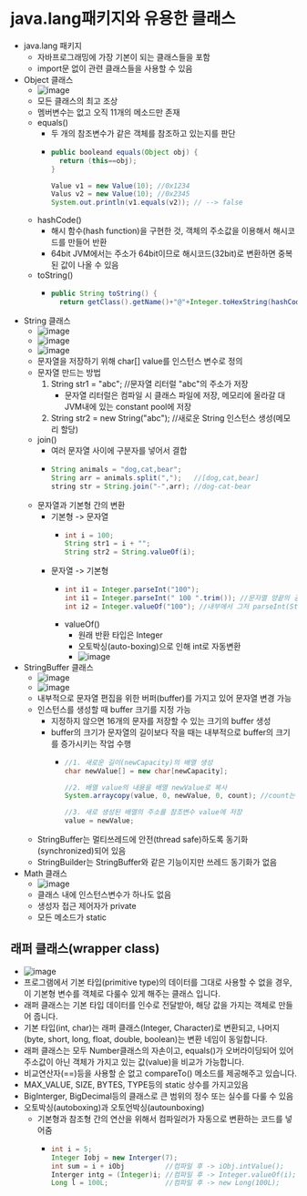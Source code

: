# java.lang패키지와 유용한 클래스

- java.lang 패키지
  - 자바프로그래밍에 가장 기본이 되는 클래스들을 포함
  - import문 없이 관련 클래스들을 사용할 수 있음 
- Object 클래스
  - ![image](https://user-images.githubusercontent.com/15611500/209749562-13596844-9552-4f69-9a14-36e67d759b8c.png)
  - 모든 클래스의 최고 조상
  - 멤버변수는 없고 오직 11개의 메소드만 존재
  - equals()
    - 두 개의 참조변수가 같은 객체를 참조하고 있는지를 판단
    - ```java
      public booleand equals(Object obj) {
        return (this==obj);
      }
      
      Value v1 = new Value(10); //0x1234
      Valus v2 = new Value(10); //0x2345
      System.out.println(v1.equals(v2)); // --> false
      ```
  - hashCode()
    - 해시 함수(hash function)을 구현한 것, 객체의 주소값을 이용해서 해시코드를 만들어 반환
    - 64bit JVM에서는 주소가 64bit이므로 해시코드(32bit)로 변환하면 중복된 값이 나올 수 있음
  - toString()
    - ```java
      public String toString() {
        return getClass().getName()+"@"+Integer.toHexString(hashCode()); //클래스이름 @ 16진수의해시코드
      ```
- String 클래스
  - ![image](https://user-images.githubusercontent.com/15611500/209753880-79fe4c4a-335b-4bba-a475-7f4607e68217.png)
  - ![image](https://user-images.githubusercontent.com/15611500/209753941-b3c43da7-48f8-4288-ad43-a17ad6c846f3.png)
  - ![image](https://user-images.githubusercontent.com/15611500/209753966-c3125563-9945-48d9-837e-ca78463fa134.png)
  - 문자열을 저장하기 위해 char[] value를 인스턴스 변수로 정의
  - 문자열 만드는 방법
    1. String str1 = "abc"; //문자열 리터럴 "abc"의 주소가 저장
       - 문자열 리터럴은 컴파일 시 클래스 파일에 저장, 메모리에 올라갈 대 JVM내에 있는 constant pool에 저장
    2. String str2 = new String("abc"); //새로운 String 인스턴스 생성(메모리 할당)
  - join()
    - 여러 문자열 사이에 구분자를 넣어서 결합
    - ```java
      String animals = "dog,cat,bear";
      String arr = animals.split(",");   //[dog,cat,bear]
      string str = String.join("-",arr); //dog-cat-bear
      ```
  - 문자열과 기본형 간의 변환
    - 기본형 -> 문자열
      - ```java
        int i = 100;
        String str1 = i + "";
        String str2 = String.valueOf(i);
        ```
    - 문자열 -> 기본형
      - ```java
        int i1 = Integer.parseInt("100");
        int i1 = Integer.parseInt(" 100 ".trim()); //문자열 양끝의 공백 제거
        int i2 = Integer.valueOf("100"); //내부에서 그저 parseInt(String s)를 호출
        ```
      - valueOf()
        - 원래 반환 타입은 Integer
        - 오토박싱(auto-boxing)으로 인해 int로 자동변환
        - ![image](https://user-images.githubusercontent.com/15611500/209755571-07926296-1d02-426f-9bfa-460eecfa3393.png)
- StringBuffer 클래스
  - ![image](https://user-images.githubusercontent.com/15611500/209755586-644c29cf-7fa8-40ca-a0cf-fcd56ae9b78f.png)
  - ![image](https://user-images.githubusercontent.com/15611500/209755646-1f63dd26-f39b-4672-baeb-bb889fee1af4.png)
  - 내부적으로 문자열 편집을 위한 버퍼(buffer)를 가지고 있어 문자열 변경 가능
  - 인스턴스를 생성할 때 buffer 크기를 지정 가능
    - 지정하지 않으면 16개의 문자를 저장할 수 있는 크기의 buffer 생성
    - buffer의 크기가 문자열의 길이보다 작을 때는 내부적으로 buffer의 크기를 증가시키는 작업 수행
      - ```java
        //1. 새로운 길이(newCapacity)의 배열 생성
        char newValue[] = new char[newCapacity];
        
        //2. 배열 value의 내용을 배열 newValue로 복사
        System.arraycopy(value, 0, newValue, 0, count); //count는 문자열의 길이
        
        //3. 새로 생성된 배열의 주소를 참조변수 value에 저장
        value = newValue;
        ```
  - StringBuffer는 멀티쓰레드에 안전(thread safe)하도록 동기화(synchronized)되어 있음
  - StringBuilder는 StringBuffer와 같은 기능이지만 쓰레드 동기화가 없음
- Math 클래스
  - ![image](https://user-images.githubusercontent.com/15611500/209755661-e7448f38-676c-4779-bd26-83d7e6e4edd0.png)
  - 클래스 내에 인스턴스변수가 하나도 없음
  - 생성자 접근 제어자가 private
  - 모든 메소드가 static 

## 래퍼 클래스(wrapper class) 
- ![image](https://user-images.githubusercontent.com/15611500/209755686-b1671db4-cca5-48a3-8b4d-ef389413ec6f.png)
- 프로그램에서 기본 타입(primitive type)의 데이터를 그대로 사용할 수 없을 경우, 이 기본형 변수를 객체로 다룰수 있게 해주는 클래스 입니다.
- 래퍼 클래스는 기본 타입 데이터를 인수로 전달받아, 해당 값을 가지는 객체로 만들어 줍니다.
- 기본 타입(int, char)는 래퍼 클래스(Integer, Character)로 변환되고, 나머지(byte, short, long, float, double, boolean)는 변환 네임이 동일합니다.
- 래퍼 클래스는 모두 Number클래스의 자손이고, equals()가 오버라이딩되어 있어 주소값이 아닌 객체가 가지고 있는 값(value)을 비교가 가능합니다.
- 비교연산자(==)등을 사용할 순 없고 compareTo() 메소드를 제공해주고 있습니다.
- MAX_VALUE, SIZE, BYTES, TYPE등의 static 상수를 가지고있음
- BigInterger, BigDecimal등의 클래스로 큰 범위의 정수 또는 실수를 다룰 수 있음
- 오토박싱(autoboxing)과 오토언박싱(autounboxing)
  - 기본형과 참조형 간의 연산을 위해서 컴파일러가 자동으로 변환하는 코드를 넣어줌
    - ```java
      int i = 5;
      Integer Iobj = new Interger(7);
      int sum = i + iObj          //컴파일 후 -> iObj.intValue();
      Interger intg = (Integer)i; //컴파일 후 -> Integer.valueOf(i);
      Long l = 100L;              //컴파일 후 -> new Long(100L);
      ```

